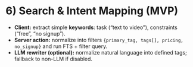 # 6) Search & Intent Mapping (MVP)
- **Client:** extract simple **keywords**: task (“text to video”), constraints (“free”, “no signup”).
- **Server action:** normalize into filters `{primary_tag, tags[], pricing, no_signup}` and run FTS + filter query.
- **LLM rewriter (optional):** normalize natural language into defined tags; fallback to non-LLM if disabled.
